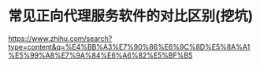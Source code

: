 # 常见正向代理服务软件的对比区别(挖坑)

https://www.zhihu.com/search?type=content&q=%E4%BB%A3%E7%90%86%E6%9C%8D%E5%8A%A1%E5%99%A8%E7%9A%84%E6%A6%82%E5%BF%B5